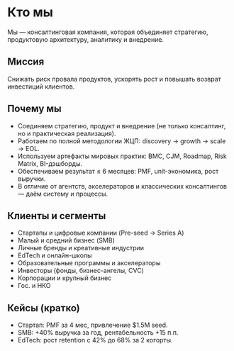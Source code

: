# Кто мы
Мы — консалтинговая компания, которая объединяет стратегию, продуктовую архитектуру, аналитику и внедрение.

## Миссия
Снижать риск провала продуктов, ускорять рост и повышать возврат инвестиций клиентов.

## Почему мы
- Соединяем стратегию, продукт и внедрение (не только консалтинг, но и практическая реализация).
- Работаем по полной методологии ЖЦП: discovery → growth → scale → EOL.
- Используем артефакты мировых практик: BMC, CJM, Roadmap, Risk Matrix, BI-дэшборды.
- Обеспечиваем результат ≤ 6 месяцев: PMF, unit-экономика, рост выручки.
- В отличие от агентств, акселераторов и классических консалтингов — даём систему и процессы.

## Клиенты и сегменты
- Стартапы и цифровые компании (Pre-seed → Series A)
- Малый и средний бизнес (SMB)
- Личные бренды и креативные индустрии
- EdTech и онлайн-школы
- Образовательные программы и акселераторы
- Инвесторы (фонды, бизнес-ангелы, CVC)
- Корпорации и крупный бизнес
- Гос. и НКО

## Кейсы (кратко)
- Стартап: PMF за 4 мес, привлечение $1.5M seed.
- SMB: +40% выручка за год, рентабельность +15 п.п.
- EdTech: рост retention с 42% до 68% за 2 когорты.
